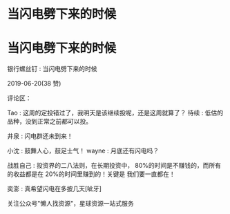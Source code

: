 # 当闪电劈下来的时候

# 当闪电劈下来的时候

银行螺丝钉 : 当闪电劈下来的时候

2019-06-20(38 赞)

评论区：

Tao : 这周的定投错过了，我明天是该继续投呢，还是这周就算了？ 待续 : 低估的品种，没到正常之前都可以投。

井泉 : 闪电群还未到来！

小沈 : 鼓舞人心，鼓足士气！ wayne : 月底还有闪电吗？

战胜自己 : 投资界的二八法则，在长期投资中， 80%的时间是不赚钱的，而所有的收益都是在 20%的时间里赚到的！关键是 我们要一直都在！

奕澎 : 真希望闪电在多披几天[呲牙]

关注公众号"懒人找资源"，星球资源一站式服务